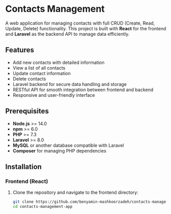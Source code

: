 # Contacts Management

A web application for managing contacts with full CRUD (Create, Read, Update, Delete) functionality. This project is built with **React** for the frontend and **Laravel** as the backend API to manage data efficiently.

## Features

- Add new contacts with detailed information
- View a list of all contacts
- Update contact information
- Delete contacts
- Laravel backend for secure data handling and storage
- RESTful API for smooth integration between frontend and backend
- Responsive and user-friendly interface

## Prerequisites

- **Node.js** >= 14.0
- **npm** >= 6.0
- **PHP** >= 7.3
- **Laravel** >= 8.0
- **MySQL** or another database compatible with Laravel
- **Composer** for managing PHP dependencies

## Installation

### Frontend (React)

1. Clone the repository and navigate to the frontend directory:
   ```bash
   git clone https://github.com/benyamin-mashkoorzadeh/contacts-management-app.git
   cd contacts-management-app
